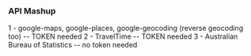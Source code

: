 ### API Mashup

1 - google-maps, google-places, google-geocoding (reverse geocoding too)  -- TOKEN needed
2 - TravelTime                                                            -- TOKEN needed
3 - Australian Bureau of Statistics                                       -- no token needed
